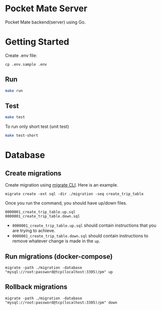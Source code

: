# Pocket Mate Server

Pocket Mate backend(server) using Go.

# Getting Started

Create .env file:

```
cp .env.sample .env
```

## Run

```bash
make run
```

## Test

```bash
make test
```

To run only short test (unit test)

```bash
make test-short

```

# Database

## Create migrations

Create migration using [migrate CLI](https://github.com/golang-migrate/migrate). Here is an example.

```
migrate create -ext sql -dir ./migration -seq create_trip_table
```

Once you run the command, you should have up/down files.

```
0000001_create_trip_table.up.sql
0000001_create_trip_table.down.sql
```

- `0000001_create_trip_table.up.sql` should contain instructions that you are trying to achieve.
- `0000001_create_trip_table.down.sql` should contain instructions to remove whatever change is made in the `up`.

## Run migrations (docker-compose)

```
migrate -path ./migration -database "mysql://root:password@tcp(localhost:3305)/pm" up
```

## Rollback migrations

```
migrate -path ./migration -database "mysql://root:password@tcp(localhost:3305)/pm" down
```
